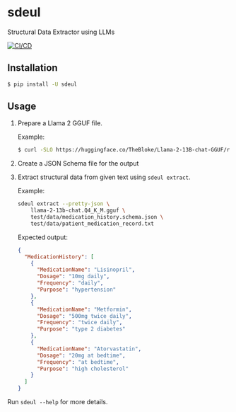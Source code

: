 sdeul
=====

Structural Data Extractor using LLMs

[![CI/CD](https://github.com/dceoy/sdeul/actions/workflows/ci.yml/badge.svg)](https://github.com/dceoy/sdeul/actions/workflows/ci.yml)

Installation
------------

```sh
$ pip install -U sdeul
```

Usage
-----

1.  Prepare a Llama 2 GGUF file.

    Example:

    ```sh
    $ curl -SLO https://huggingface.co/TheBloke/Llama-2-13B-chat-GGUF/resolve/main/llama-2-13b-chat.Q4_K_M.gguf
    ```

2.  Create a JSON Schema file for the output

3.  Extract structural data from given text using `sdeul extract`.

    Example:

    ```sh
    sdeul extract --pretty-json \
        llama-2-13b-chat.Q4_K_M.gguf \
        test/data/medication_history.schema.json \
        test/data/patient_medication_record.txt
    ```

    Expected output:

    ```json
    {
      "MedicationHistory": [
        {
          "MedicationName": "Lisinopril",
          "Dosage": "10mg daily",
          "Frequency": "daily",
          "Purpose": "hypertension"
        },
        {
          "MedicationName": "Metformin",
          "Dosage": "500mg twice daily",
          "Frequency": "twice daily",
          "Purpose": "type 2 diabetes"
        },
        {
          "MedicationName": "Atorvastatin",
          "Dosage": "20mg at bedtime",
          "Frequency": "at bedtime",
          "Purpose": "high cholesterol"
        }
      ]
    }
    ```

Run `sdeul --help` for more details.
